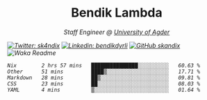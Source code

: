 <h1 align="center"> Bendik Lambda </h1>
<p align="center"><em>Staff Engineer @ <a href="http://www.uia.no">University of Agder</a></p>



[![Twitter: sk4ndix](https://img.shields.io/twitter/follow/sk4ndix?style=social)](https://twitter.com/sk4ndix)
[![Linkedin: bendikdyrli](https://img.shields.io/badge/-bendikdyrli-blue?style=flat-square&logo=Linkedin&logoColor=white&link=https://www.linkedin.com/in/bendikdyrli/)](https://www.linkedin.com/in/bendikdyrli/)
[![GitHub skandix](https://img.shields.io/github/followers/skandix?label=follow&style=social)](https://github.com/skandix)
![Waka Readme](https://github.com/skandix/skandix/workflows/Waka%20Readme/badge.svg)


<!--START_SECTION:waka-->
```text
Nix        2 hrs 57 mins   ███████████████░░░░░░░░░░   60.63 % 
Other      51 mins         ████▒░░░░░░░░░░░░░░░░░░░░   17.71 % 
Markdown   28 mins         ██▒░░░░░░░░░░░░░░░░░░░░░░   09.81 % 
CSS        23 mins         ██░░░░░░░░░░░░░░░░░░░░░░░   08.03 % 
YAML       4 mins          ▒░░░░░░░░░░░░░░░░░░░░░░░░   01.64 % 
```
<!--END_SECTION:waka-->
